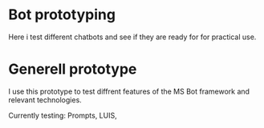 # Bot prototyping

Here i test different chatbots and see if they are ready for
for practical use.

# Generell prototype

I use this prototype to test diffrent features of the MS Bot framework
and relevant technologies.

Currently testing: Prompts, LUIS,
